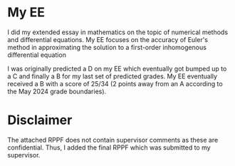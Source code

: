 # My EE
I did my extended essay in mathematics on the topic of numerical methods and differential equations. My EE focuses on the accuracy of Euler's method in approximating the solution to a first-order inhomogenous differential equation

I was originally predicted a D on my EE which eventually got bumped up to a C and finally a B for my last set of predicted grades. My EE eventually received a B with a score of 25/34 (2 points away from an A according to the May 2024 grade boundaries).


# Disclaimer
The attached RPPF does not contain supervisor comments as these are confidential. Thus, I added the final RPPF which was submitted to my supervisor.


